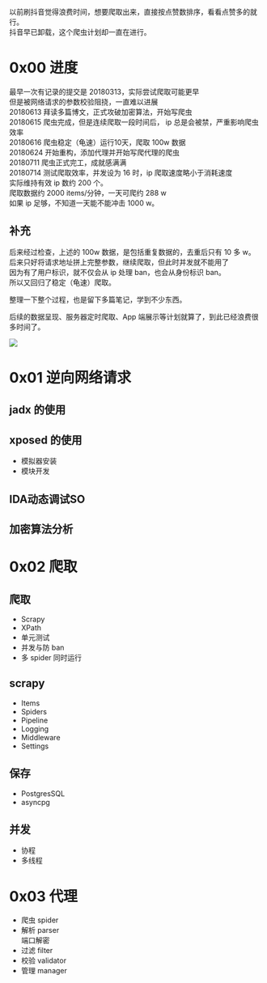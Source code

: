 以前刷抖音觉得浪费时间，想要爬取出来，直接按点赞数排序，看看点赞多的就行。  
抖音早已卸载，这个爬虫计划却一直在进行。

# 0x00 进度
最早一次有记录的提交是 20180313，实际尝试爬取可能更早  
但是被网络请求的参数校验阻挠，一直难以进展  
20180613 拜读多篇博文，正式攻破加密算法，开始写爬虫  
20180615 爬虫完成，但是连续爬取一段时间后， ip 总是会被禁，严重影响爬虫效率  
20180616 爬虫稳定（龟速）运行10天，爬取 100w 数据  
20180624 开始重构，添加代理并开始写爬代理的爬虫  
20180711 爬虫正式完工，成就感满满  
20180714 测试爬取效率，并发设为 16 时，ip 爬取速度略小于消耗速度  
实际维持有效 ip 数约 200 个。  
爬取数据约 2000 items/分钟，一天可爬约 288 w  
如果 ip 足够，不知道一天能不能冲击 1000 w。

## 补充
后来经过检查，上述的 100w 数据，是包括重复数据的，去重后只有 10 多 w。  
后来只好将请求地址拼上完整参数，继续爬取，但此时并发就不能用了  
因为有了用户标识，就不仅会从 ip 处理 ban，也会从身份标识 ban。  
所以又回归了稳定（龟速）爬取。

整理一下整个过程，也是留下多篇笔记，学到不少东西。  

后续的数据呈现、服务器定时爬取、App 端展示等计划就算了，到此已经浪费很多时间了。

![](https://pingfangx.github.io/resource/blogx/2547/1.png)

# 0x01 逆向网络请求
## jadx 的使用
## xposed 的使用
* 模拟器安装
* 模块开发
## IDA动态调试SO
## 加密算法分析

# 0x02 爬取
## 爬取
* Scrapy
* XPath
* 单元测试
* 并发与防 ban
* 多 spider 同时运行

## scrapy
* Items
* Spiders
* Pipeline
* Logging
* Middleware
* Settings

## 保存
* PostgresSQL
* asyncpg

## 并发
* 协程
* 多线程

# 0x03 代理
* 爬虫 spider
* 解析 parser  
端口解密
* 过滤 filter
* 校验 validator
* 管理 manager